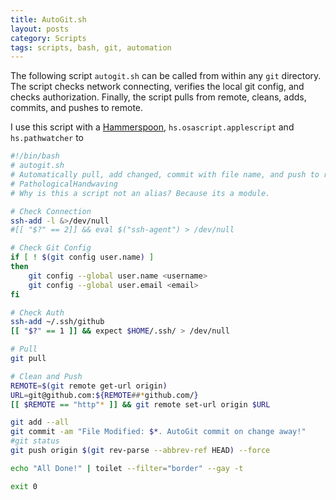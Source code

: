 ```yaml
---
title: AutoGit.sh
layout: posts
category: Scripts
tags: scripts, bash, git, automation
---
```


The following script `autogit.sh` can be called from within any `git` directory.
The script checks network connecting, verifies the local git config, and checks authorization. Finally, the script pulls from remote, cleans, adds, commits, and pushes to remote.


I use this script with a [Hammerspoon](https://www.hammerspoon.org/), `hs.osascript.applescript` and `hs.pathwatcher` to
``` bash
#!/bin/bash
# autogit.sh
# Automatically pull, add changed, commit with file name, and push to remote
# PathologicalHandwaving
# Why is this a script not an alias? Because its a module.

# Check Connection
ssh-add -l &>/dev/null
#[[ "$?" == 2]] && eval $("ssh-agent") > /dev/null

# Check Git Config
if [ ! $(git config user.name) ]
then
    git config --global user.name <username>
    git config --global user.email <email>
fi

# Check Auth
ssh-add ~/.ssh/github
[[ "$?" == 1 ]] && expect $HOME/.ssh/ > /dev/null

# Pull
git pull

# Clean and Push
REMOTE=$(git remote get-url origin)
URL=git@github.com:${REMOTE##*github.com/}
[[ $REMOTE == "http"* ]] && git remote set-url origin $URL

git add --all
git commit -am "File Modified: $*. AutoGit commit on change away!"
#git status
git push origin $(git rev-parse --abbrev-ref HEAD) --force

echo "All Done!" | toilet --filter="border" --gay -t

exit 0
```
